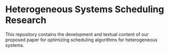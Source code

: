 # Heterogeneous Systems Scheduling Research   

This repository contains the development and textual content of our proposed paper for optimizing scheduling algorithms for heterogeneous systems.
